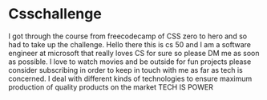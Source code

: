 # Csschallenge

I got through the course from freecodecamp of CSS zero to hero and so had to take up the challenge.
Hello there this is cs 50 and I am a software engineer at microsoft that really loves CS for sure so please DM me as soon as possible.
I love to watch movies and be outside for fun projects please consider subscribing in order to keep in touch with me as far as tech is concerned.
I deal with different kinds of technologies to ensure maximum production of quality products on the market
TECH IS POWER
